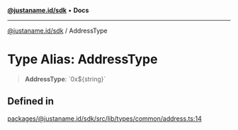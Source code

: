 [**@justaname.id/sdk**](../README.md) • **Docs**

***

[@justaname.id/sdk](../globals.md) / AddressType

# Type Alias: AddressType

> **AddressType**: \`0x$\{string\}\`

## Defined in

[packages/@justaname.id/sdk/src/lib/types/common/address.ts:14](https://github.com/JustaName-id/JustaName-sdk/blob/626b4b68604f3125538c424811e641247a5bd58d/packages/@justaname.id/sdk/src/lib/types/common/address.ts#L14)
